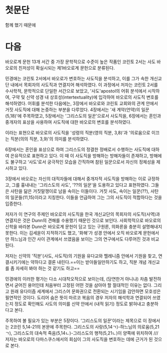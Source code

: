 # 첫문단
함께 했기 때문에

# 다음
바오로계 문헌 13개 서간 중 가장 문학적으로 수준이 높은 작품인 코린토 2서는 사도 바오로의 친저성이 확실시되는 제1바오로계 문헌으로 분류된다. 

민경애는 코린토 2서에서 바오로가 변호하는 사도직을 분석하고, 이를 그가 속한 개신교단 내에서 목회자의 사도직과 연결지어 해석하였다. 이 과정에서 저자는 코린토 2서를 수사학적, 문학적으로 단일한 서간으로 보았고, '사도'apostol의 어휘 분석에서 시작하여, 구약 및 신약 성경 내 상호성(intertextuality)에 입각하여 바오로의 사도직 변호를 해석하였다. 어휘를 분석한 다음에는, 3장에서 바오로와 코린토 교회와의 관계 안에서 거짓 사도직에 대해 논증하는 부분을 다루었다. 4장에서는 '새 계약(언약)의 일꾼(5,18)'에 주목하였고, 5장에서는 '그리스도의 일꾼'으로서 사도직을, 6장에서는 혼인과 중개자의 표상을 사용하여 사도직에 대한 바오로의 변호를 분석하였다.

이라는 표현으로 바오로의 사도직을 '성령의 직분(영의 직분, 3,8)'과 '의로움으로 이끄는 직분(의의 직분, 3,9)'의 의미를 분석하였다.

6장에서는 혼인을 표상으로 하여 그리스도의 정결한 정배로서 수행하는 사도직에 대하여 은유적으로 표현하고 있다. 이 때 이 사도직을 방해하는 방해자들이 존재하고, 방해에도 불구하고 ‘사도’로서 궁극적인 모습을 간직하며 참된 일꾼으로서 자신의 정체성을 제시하고 있다.

3장에서 바오로는 자신의 대적자들에 대해서 중개자적 사도직을 방해하는 이로 규정하고, 그를 흉내내는 '그리스도의 사도', '??의 일꾼'을 도용하고 있다고 표현하였다. 그들은 사탄을 닮은 거짓말쟁이로 남을 속이는 이들이다. 거짓 사도, 속이는 일꾼(??), 사탄의 일꾼들(11,15)이라고 지칭한다. 이들을 언급하여 그는 그의 사도직이 적합하다는 것을 입증한다.

저자가 이 연구의 주제인 바오로의 사도직을 한국 개신교단의 목회자의 사도직(사역)과 연결지은 것은 Dunn의 견해를 수용했기 때문인 것으로 보인다. 사회학적으로 바오로의 신학을 바라본 Dunn은 바오로계 문헌이 담고 있는 구원론, 의화론을 충분히 설명해내지 못한다. 이는 김세윤이 지적하기도 했고, '화해'가 성경 안에서 오직 바오로계 문헌에서만 하느님과 인간 사이 관계에서 쓰였음을 보이는 그의 연구에서도 다루어진 것과 비교된다.



저자는 신약의 '직분'(사도, 사도직)의 기원을 유다교와 헬레니즘 안에서 기원을 찾고, 연결시키기에는 약하다고 결론 내린다.==이는 받아들일만하기도 하고, 직분 개념 개신교를 좀 자세히 봐야 하는 것 같기도 하고==

민경애의 이러한 평가는 다소 시대착오적으로 보이는데, (당연한거 아니냐) 차츰 발전하면서 굳어진 용어인데 처음부터 고정된 어떤 것을 삼아야 할 절대적인 이유는 없다. 그리고 원래 유다이즘 세계에서 그리스어 문화권으로 전환되는 시기임을 감안하면 모호성은 필연적인 것이다. 도리어 숨은 뜻이 마르코 복음의 경우 저자의 해석학과 연결되어 쓰였는지 정도로 확인해도 사도의 의미를 신약 안에서 (내적 읽기) 정도로 밝혀내고 충분하다고 본다.

주목하여 볼 필요가 있는 부분은 5장이다. ‘그리스도의 일꾼’이라는 제목으로 이 장에서는 2코린 5,14-21의 본문에 주목한다. 그리스도의 사랑(5,14ㄱ)-하느님의 의로움(5,21ㄱ), 그리스도의 대속적 죽음(5,14ㄴ)-그리스도의 행적(5,21ㄴ)이 양쪽에 위치하여 /// 저자는 바오로의 다마스쿠스에서의 회심이 그의 사도직을 변호하는 데에 근거가 된 것으로 본다. 


